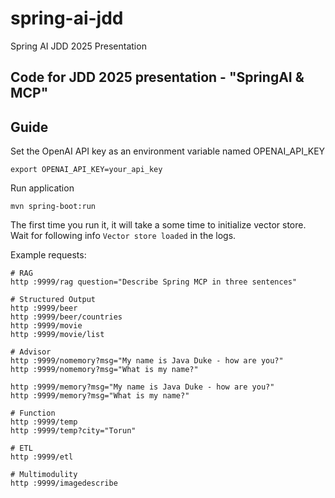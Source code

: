 # spring-ai-jdd

Spring AI JDD 2025 Presentation

## Code for JDD 2025 presentation - "SpringAI & MCP"

## Guide

Set the OpenAI API key as an environment variable named OPENAI_API_KEY
```
export OPENAI_API_KEY=your_api_key
```
Run application
```
mvn spring-boot:run
```

The first time you run it, it will take a some time to initialize vector store. Wait for following info
`Vector store loaded` in the logs.

Example requests:
```
# RAG
http :9999/rag question="Describe Spring MCP in three sentences"

# Structured Output
http :9999/beer
http :9999/beer/countries
http :9999/movie
http :9999/movie/list

# Advisor
http :9999/nomemory?msg="My name is Java Duke - how are you?"
http :9999/nomemory?msg="What is my name?"

http :9999/memory?msg="My name is Java Duke - how are you?"
http :9999/memory?msg="What is my name?"

# Function
http :9999/temp
http :9999/temp?city="Torun"

# ETL
http :9999/etl

# Multimodulity
http :9999/imagedescribe
```